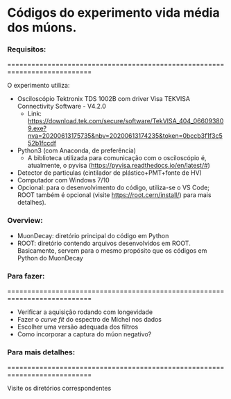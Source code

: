 # Códigos do experimento vida média dos múons.

### Requisitos:
===========================================================================
  
O experimento utiliza:
 - Osciloscópio Tektronix TDS 1002B com driver Visa TEKVISA Connectivity Software - V4.2.0
	- Link: https://download.tek.com/secure/software/TekVISA_404_066093809.exe?nva=20200613175735&nbv=20200613174235&token=0bccb3f1f3c552b1fccdf
 - Python3 (com Anaconda, de preferência)
 	- A biblioteca utilizada para comunicação com o osciloscópio é, atualmente, o pyvisa (https://pyvisa.readthedocs.io/en/latest/#)
 - Detector de particulas (cintilador de plástico+PMT+fonte de HV)
 - Computador com Windows 7/10 
 - Opcional: para o desenvolvimento do código, utiliza-se o VS Code; ROOT também é opcional (visite https://root.cern/install/) para mais detalhes).



### Overview:
 - MuonDecay: diretório principal do código em Python
 - ROOT: diretório contendo arquivos desenvolvidos em ROOT. Basicamente, servem para o mesmo propósito que os códigos em Python do MuonDecay



	 
### Para fazer:
===========================================================================
 - Verificar a aquisição rodando com longevidade
 - Fazer o _curve fit_ do espectro de Michel nos dados
 - Escolher uma versão adequada dos filtros
 - Como incorporar a captura do múon negativo?
 



### Para mais detalhes: 
===========================================================================

Visite os diretórios correspondentes
